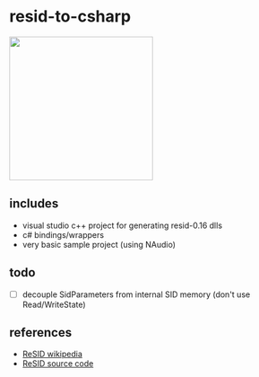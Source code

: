 # resid-to-csharp

<img src="https://i.imgur.com/S0YfJaQ.png=250x" width="256px"/>

## includes

* visual studio c++ project for generating resid-0.16 dlls
* c# bindings/wrappers
* very basic sample project (using NAudio)

## todo
- [ ] decouple SidParameters from internal SID memory (don't use Read/WriteState)

## references 
* [ReSID wikipedia](https://en.wikipedia.org/wiki/ReSID)  
* [ReSID source code](http://www.zimmers.net/anonftp/pub/cbm/crossplatform/emulators/resid/index.html)
